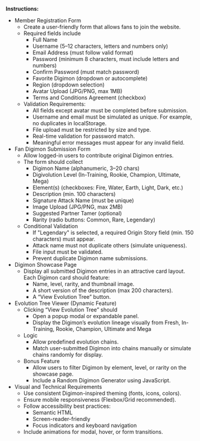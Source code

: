 **Instructions:**

- Member Registration Form
    - Create a user-friendly form that allows fans to join the website.
    - Required fields include
        - Full Name
        - Username (5–12 characters, letters and numbers only)
        - Email Address (must follow valid format)
        - Password (minimum 8 characters, must include letters and numbers)
        - Confirm Password (must match password)
        - Favorite Digimon (dropdown or autocomplete)
        - Region (dropdown selection)
        - Avatar Upload (JPG/PNG, max 1MB)
        - Terms and Conditions Agreement (checkbox)
    - Validation Requirements:
        - All fields except avatar must be completed before submission.
        - Username and email must be simulated as unique. For example, no duplicates in localStorage.
        - File upload must be restricted by size and type.
        - Real-time validation for password match.
        - Meaningful error messages must appear for any invalid field.
- Fan Digimon Submission Form
    - Allow logged-in users to contribute original Digimon entries.
    - The form should collect
        - Digimon Name (alphanumeric, 3–20 chars)
        - Digivolution Level (In-Training, Rookie, Champion, Ultimate, Mega)
        - Element(s) (checkboxes: Fire, Water, Earth, Light, Dark, etc.)
        - Description (min. 100 characters)
        - Signature Attack Name (must be unique)
        - Image Upload (JPG/PNG, max 2MB)
        - Suggested Partner Tamer (optional)
        - Rarity (radio buttons: Common, Rare, Legendary)
    - Conditional Validation
        - If "Legendary" is selected, a required Origin Story field (min. 150 characters) must appear.
        - Attack name must not duplicate others (simulate uniqueness).
        - File input must be validated.
        - Prevent duplicate Digimon name submissions.
- Digimon Showcase Page
    - Display all submitted Digimon entries in an attractive card layout. Each Digimon card should feature:
        - Name, level, rarity, and thumbnail image.
        - A short version of the description (max 200 characters).
        - A “View Evolution Tree” button.
- Evolution Tree Viewer (Dynamic Feature)
    - Clicking “View Evolution Tree” should
        - Open a popup modal or expandable panel.
        - Display the Digimon’s evolution lineage visually from Fresh, In-Training, Rookie, Champion, Ultimate and Mega
    - Logic
        - Allow predefined evolution chains.
        - Match user-submitted Digimon into chains manually or simulate chains randomly for display.
    - Bonus Feature
        - Allow users to filter Digimon by element, level, or rarity on the showcase page.
        - Include a Random Digimon Generator using JavaScript.
- Visual and Technical Requirements
    - Use consistent Digimon-inspired theming (fonts, icons, colors).
    - Ensure mobile responsiveness (Flexbox/Grid recommended).
    - Follow accessibility best practices:
        - Semantic HTML
        - Screen-reader-friendly
        - Focus indicators and keyboard navigation
    - Include animations for modal, hover, or form transitions.

